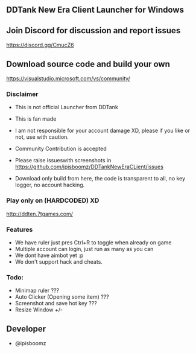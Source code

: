 ## DDTank New Era Client Launcher for Windows

## Join Discord for discussion and report issues

https://discord.gg/CmucZ6

## Download source code and build your own

https://visualstudio.microsoft.com/vs/community/

### Disclaimer

- This is not official Launcher from DDTank
- This is fan made
- I am not responsible for your account damage XD, please if you like or not, use with caution.
- Community Contribution is accepted
- Please raise issueswith screenshots in https://github.com/ipisboomz/DDTankNewEraCLient/issues

- Download only build from here, the code is transparent to all, no key logger, no account hacking.

### Play only on (HARDCODED) XD

http://ddten.7tgames.com/


### Features

- We have ruler just pres Ctrl+R to toggle when already on game
- Multiple account can login, just run as many as you can
- We dont have aimbot yet :p
- We don't support hack and cheats.

### Todo:

- Minimap ruler ???
- Auto Clicker (Opening some item) ???
- Screenshot and save hot key ???
- Resize Window +/-

## Developer

- @ipisboomz
